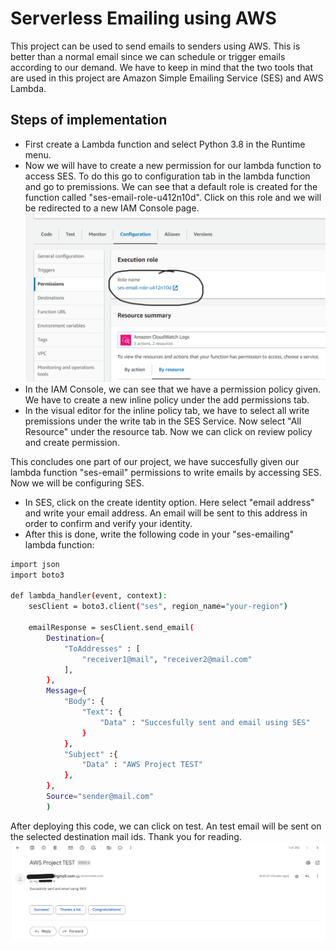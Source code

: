 # Serverless Emailing using AWS

This project can be used to send emails to senders using AWS. This is better than a normal email since we can schedule or trigger emails according to our demand. We have to keep in mind that the two tools that are used in this project are Amazon Simple Emailing Service (SES) and AWS Lambda.

## Steps of implementation
- First create a Lambda function and select Python 3.8 in the Runtime menu. 
- Now we will have to create a new permission for our lambda function to access SES. To do this go to configuration tab in the lambda function and go to premissions. We can see that a default role is created for the function called "ses-email-role-u412n10d". Click on this role and we will be redirected to a new IAM Console page.
![App Page](https://github.com/anshulsathe/Serverless-Emailing-Using-AWS/blob/main/Screenshot%20(128).png)
- In the IAM Console, we can see that we have a permission policy given. We have to create a new inline policy under the add permissions tab. 
- In the visual editor for the inline policy tab, we have to select all write premissions under the write tab in the SES Service. Now select "All Resource" under the resource tab. Now we can click on review policy and create permission.

This concludes one part of our project, we have succesfully given our lambda function "ses-email" permissions to write emails by accessing SES. Now we will be configuring SES.

- In SES, click on the create identity option. Here select "email address" and write your email address. An email will be sent to this address in order to confirm and verify your identity.
- After this is done, write the following code in your "ses-emailing" lambda function:
```bash
import json
import boto3

def lambda_handler(event, context):
    sesClient = boto3.client("ses", region_name="your-region")
    
    emailResponse = sesClient.send_email(
        Destination={
            "ToAddresses" : [
                "receiver1@mail", "receiver2@mail.com"
            ],
        },
        Message={
            "Body": {
                "Text": {
                    "Data" : "Succesfully sent and email using SES"
                }
            },
            "Subject" :{
                "Data" : "AWS Project TEST"
            },
        },
        Source="sender@mail.com"
        )
```
After deploying this code, we can click on test. An test email will be sent on the selected destination mail ids. Thank you for reading.
![App Page](https://github.com/anshulsathe/Serverless-Emailing-Using-AWS/blob/main/Screenshot%20(129).png)
